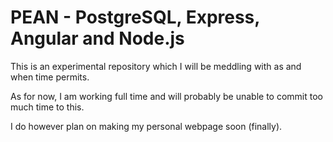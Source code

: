 # PEAN - PostgreSQL, Express, Angular and Node.js

This is an experimental repository which I will be meddling with as and when time permits.

As for now, I am working full time and will probably be unable to commit too much time to this.

I do however plan on making my personal webpage soon (finally).
